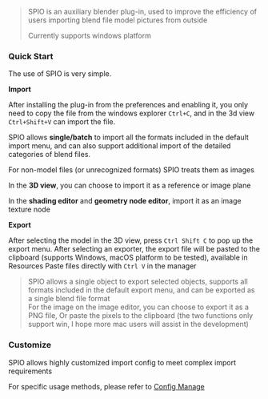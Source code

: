 > SPIO is an auxiliary blender plug-in, used to improve the efficiency of users importing blend file model pictures from outside
>
> Currently supports windows platform

### Quick Start

The use of SPIO is very simple.<br>

**Import**

After installing the plug-in from the preferences and enabling it, you only need to copy the file from the windows explorer `Ctrl+C`, and in the 3d view `Ctrl+Shift+V` can import the file. 

SPIO allows **single/batch** to import all the formats included in the default import menu, and can also support additional import of the detailed categories of blend files. 

For non-model files (or unrecognized formats) SPIO treats them as images

In the **3D view**, you can choose to import it as a reference or image plane

In the **shading editor** and **geometry node editor**, import it as an image texture node

**Export**

After selecting the model in the 3D view, press `Ctrl Shift C` to pop up the export menu. After selecting an exporter, the export file will be pasted to the clipboard (supports Windows, macOS platform to be tested), available in Resources Paste files directly with `Ctrl V` in the manager

> SPIO allows a single object to export selected objects, supports all formats included in the default export menu, and can be exported as a single blend file format<br>For the image on the image editor, you can choose to export it as a PNG file, Or paste the pixels to the clipboard (the two functions only support win, I hope more mac users will assist in the development)

### Customize

SPIO allows highly customized import config to meet complex import requirements

For specific usage methods, please refer to [Config Manage](/ConfigManage.md)



